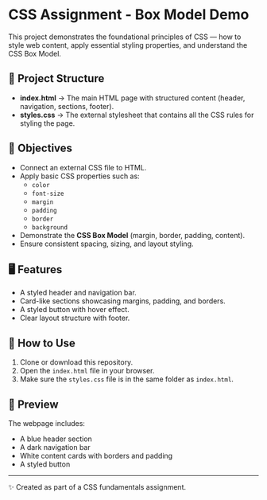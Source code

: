 # CSS Assignment - Box Model Demo

This project demonstrates the foundational principles of CSS — how to style web content, apply essential styling properties, and understand the CSS Box Model.

## 📂 Project Structure
- **index.html** → The main HTML page with structured content (header, navigation, sections, footer).
- **styles.css** → The external stylesheet that contains all the CSS rules for styling the page.

## 🎯 Objectives
- Connect an external CSS file to HTML.
- Apply basic CSS properties such as:
  - `color`
  - `font-size`
  - `margin`
  - `padding`
  - `border`
  - `background`
- Demonstrate the **CSS Box Model** (margin, border, padding, content).
- Ensure consistent spacing, sizing, and layout styling.

## 🖥️ Features
- A styled header and navigation bar.
- Card-like sections showcasing margins, padding, and borders.
- A styled button with hover effect.
- Clear layout structure with footer.

## 🚀 How to Use
1. Clone or download this repository.
2. Open the `index.html` file in your browser.
3. Make sure the `styles.css` file is in the same folder as `index.html`.

## 📸 Preview
The webpage includes:
- A blue header section
- A dark navigation bar
- White content cards with borders and padding
- A styled button

---

✨ Created as part of a CSS fundamentals assignment.

